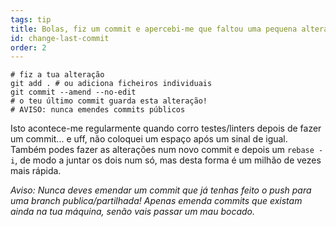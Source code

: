 ```yaml
---
tags: tip
title: Bolas, fiz um commit e apercebi-me que faltou uma pequena alteração!
id: change-last-commit
order: 2
---
```


```git
# fiz a tua alteração
git add . # ou adiciona ficheiros individuais
git commit --amend --no-edit
# o teu último commit guarda esta alteração!
# AVISO: nunca emendes commits públicos
```

Isto acontece-me regularmente quando corro testes/linters depois de fazer um commit... e uff, não coloquei um espaço após um sinal de igual. Também podes fazer as alterações num novo commit e depois um `rebase -i`, de modo a juntar os dois num só, mas desta forma é um milhão de vezes mais rápida.

*Aviso: Nunca deves emendar um commit que já tenhas feito o push para uma branch publica/partilhada! Apenas emenda commits que existam ainda na tua máquina, senão vais passar um mau bocado.*